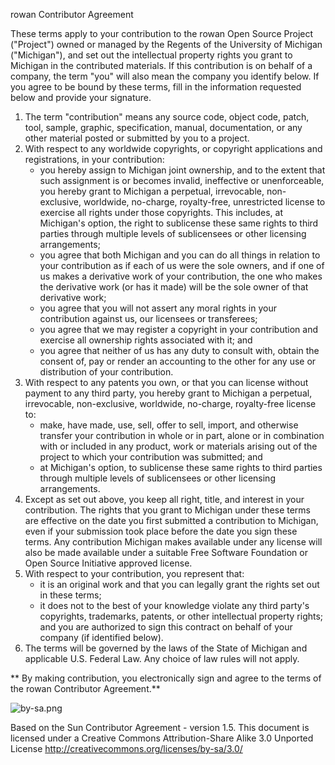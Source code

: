 rowan Contributor Agreement

These terms apply to your contribution to the rowan Open Source Project ("Project") owned or managed by the Regents of the University of Michigan ("Michigan"), and set out the intellectual property rights you grant to Michigan in the contributed materials. If this contribution is on behalf of a company, the term "you" will also mean the company you identify below. If you agree to be bound by these terms, fill in the information requested below and provide your signature.

1. The term "contribution" means any source code, object code, patch, tool, sample, graphic, specification, manual, documentation, or any other material posted or submitted by you to a project.
1. With respect to any worldwide copyrights, or copyright applications and registrations, in your contribution:
    * you hereby assign to Michigan joint ownership, and to the extent that such assignment is or becomes invalid, ineffective or unenforceable, you hereby grant to Michigan a perpetual, irrevocable, non-exclusive, worldwide, no-charge, royalty-free, unrestricted license to exercise all rights under those copyrights. This includes, at Michigan's option, the right to sublicense these same rights to third parties through multiple levels of sublicensees or other licensing arrangements;
    * you agree that both Michigan and you can do all things in relation to your contribution as if each of us were the sole owners, and if one of us makes a derivative work of your contribution, the one who makes the derivative work (or has it made) will be the sole owner of that derivative work;
    * you agree that you will not assert any moral rights in your contribution against us, our licensees or transferees;
    * you agree that we may register a copyright in your contribution and exercise all ownership rights associated with it; and
    * you agree that neither of us has any duty to consult with, obtain the consent of, pay or render an accounting to the other for any use or distribution of your contribution.
1. With respect to any patents you own, or that you can license without payment to any third party, you hereby grant to Michigan a perpetual, irrevocable, non-exclusive, worldwide, no-charge, royalty-free license to:
    * make, have made, use, sell, offer to sell, import, and otherwise transfer your contribution in whole or in part, alone or in combination with or included in any product, work or materials arising out of the project to which your contribution was submitted; and
    * at Michigan's option, to sublicense these same rights to third parties through multiple levels of sublicensees or other licensing arrangements.
1. Except as set out above, you keep all right, title, and interest in your contribution. The rights that you grant to Michigan under these terms are effective on the date you first submitted a contribution to Michigan, even if your submission took place before the date you sign these terms. Any contribution Michigan makes available under any license will also be made available under a suitable Free Software Foundation or Open Source Initiative approved license.
1. With respect to your contribution, you represent that:
    * it is an original work and that you can legally grant the rights set out in these terms;
    * it does not to the best of your knowledge violate any third party's copyrights, trademarks, patents, or other intellectual property rights; and
you are authorized to sign this contract on behalf of your company (if identified below).
1. The terms will be governed by the laws of the State of Michigan and applicable U.S. Federal Law. Any choice of law rules will not apply.

** By making contribution, you electronically sign and agree to the terms of the rowan Contributor Agreement.**

![by-sa.png](https://licensebuttons.net/l/by-sa/3.0/88x31.png)

Based on the Sun Contributor Agreement - version 1.5.
This document is licensed under a Creative Commons Attribution-Share Alike 3.0 Unported License
http://creativecommons.org/licenses/by-sa/3.0/

